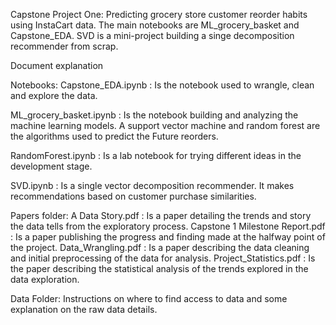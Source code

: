 Capstone Project One:
Predicting grocery store customer reorder habits using InstaCart data.
The main notebooks are ML_grocery_basket and Capstone_EDA. SVD is a mini-project
building a singe decomposition recommender from scrap.  

Document explanation 

Notebooks:
Capstone_EDA.ipynb : Is the notebook used to wrangle, clean and explore the data. 

ML_grocery_basket.ipynb : Is the notebook building and analyzing the machine learning models. A support vector machine and random forest are the algorithms used to predict the 
Future reorders.

RandomForest.ipynb : Is a lab notebook for trying different ideas in the development stage.

SVD.ipynb : Is a single vector decomposition recommender. It makes recommendations based on customer purchase similarities. 

Papers folder:
A Data Story.pdf  :  Is a paper detailing the trends and story the data tells from the exploratory process.
Capstone 1 Milestone Report.pdf : Is a paper publishing the progress and finding made at the halfway point of the project.
Data_Wrangling.pdf : Is a paper describing the data cleaning and initial preprocessing of the data for analysis.
Project_Statistics.pdf : Is the paper describing the statistical analysis of the trends explored in the data exploration. 

Data Folder: Instructions on where to find access to data and some explanation on the raw data details.
